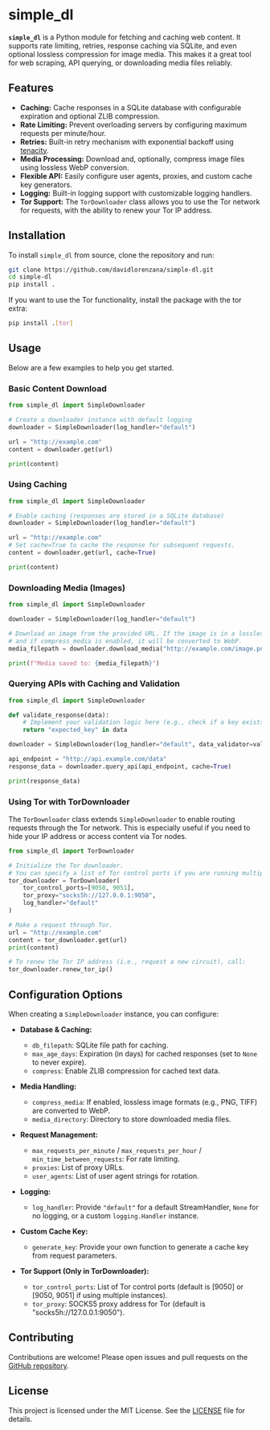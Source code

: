 # simple_dl

**`simple_dl`** is a Python module for fetching and caching web content. It supports rate limiting, retries, response caching via SQLite, and even optional lossless compression for image media. This makes it a great tool for web scraping, API querying, or downloading media files reliably.

## Features

- **Caching:** Cache responses in a SQLite database with configurable expiration and optional ZLIB compression.
- **Rate Limiting:** Prevent overloading servers by configuring maximum requests per minute/hour.
- **Retries:** Built-in retry mechanism with exponential backoff using [tenacity](https://github.com/jd/tenacity).
- **Media Processing:** Download and, optionally, compress image files using lossless WebP conversion.
- **Flexible API:** Easily configure user agents, proxies, and custom cache key generators.
- **Logging:** Built-in logging support with customizable logging handlers.
- **Tor Support:** The `TorDownloader` class allows you to use the Tor network for requests, with the ability to renew your Tor IP address.

## Installation

To install `simple_dl` from source, clone the repository and run:

```bash
git clone https://github.com/davidlorenzana/simple-dl.git
cd simple-dl
pip install .
```

If you want to use the Tor functionality, install the package with the tor extra:

```bash
pip install .[tor]
```

## Usage

Below are a few examples to help you get started.

### Basic Content Download

```python
from simple_dl import SimpleDownloader

# Create a downloader instance with default logging
downloader = SimpleDownloader(log_handler="default")

url = "http://example.com"
content = downloader.get(url)

print(content)
```

### Using Caching

```python
from simple_dl import SimpleDownloader

# Enable caching (responses are stored in a SQLite database)
downloader = SimpleDownloader(log_handler="default")

url = "http://example.com"
# Set cache=True to cache the response for subsequent requests.
content = downloader.get(url, cache=True)

print(content)
```

### Downloading Media (Images)

```python
from simple_dl import SimpleDownloader

downloader = SimpleDownloader(log_handler="default")

# Download an image from the provided URL. If the image is in a lossless format,
# and if compress_media is enabled, it will be converted to WebP.
media_filepath = downloader.download_media("http://example.com/image.png")

print(f"Media saved to: {media_filepath}")
```

### Querying APIs with Caching and Validation

```python
from simple_dl import SimpleDownloader

def validate_response(data):
    # Implement your validation logic here (e.g., check if a key exists)
    return "expected_key" in data

downloader = SimpleDownloader(log_handler="default", data_validator=validate_response)

api_endpoint = "http://api.example.com/data"
response_data = downloader.query_api(api_endpoint, cache=True)

print(response_data)
```

### Using Tor with TorDownloader

The `TorDownloader` class extends `SimpleDownloader` to enable routing requests through the Tor network. This is especially useful if you need to hide your IP address or access content via Tor nodes.

```python
from simple_dl import TorDownloader

# Initialize the Tor downloader.
# You can specify a list of Tor control ports if you are running multiple Tor instances.
tor_downloader = TorDownloader(
    tor_control_ports=[9050, 9051],
    tor_proxy="socks5h://127.0.0.1:9050",
    log_handler="default"
)

# Make a request through Tor.
url = "http://example.com"
content = tor_downloader.get(url)
print(content)

# To renew the Tor IP address (i.e., request a new circuit), call:
tor_downloader.renew_tor_ip()
```

## Configuration Options

When creating a `SimpleDownloader` instance, you can configure:

- **Database & Caching:**
  - `db_filepath`: SQLite file path for caching.
  - `max_age_days`: Expiration (in days) for cached responses (set to `None` to never expire).
  - `compress`: Enable ZLIB compression for cached text data.

- **Media Handling:**
  - `compress_media`: If enabled, lossless image formats (e.g., PNG, TIFF) are converted to WebP.
  - `media_directory`: Directory to store downloaded media files.

- **Request Management:**
  - `max_requests_per_minute` / `max_requests_per_hour` / `min_time_between_requests`: For rate limiting.
  - `proxies`: List of proxy URLs.
  - `user_agents`: List of user agent strings for rotation.

- **Logging:**
  - `log_handler`: Provide `"default"` for a default StreamHandler, `None` for no logging, or a custom `logging.Handler` instance.

- **Custom Cache Key:**
  - `generate_key`: Provide your own function to generate a cache key from request parameters.

- **Tor Support (Only in TorDownloader):**

  - `tor_control_ports`: List of Tor control ports (default is [9050] or [9050, 9051] if using multiple instances).
  - `tor_proxy`: SOCKS5 proxy address for Tor (default is "socks5h://127.0.0.1:9050").

## Contributing

Contributions are welcome! Please open issues and pull requests on the [GitHub repository](https://github.com/yourusername/simple-downloader).

## License

This project is licensed under the MIT License. See the [LICENSE](LICENSE) file for details.
